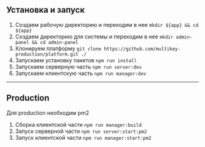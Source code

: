 ## Установка и запуск

1. Создаем рабочую директорию и переходим в нее `mkdir ${app} && cd ${app}`
2. Создаем директорию для системы и переходим в нее `mkdir admin-panel && cd admin-panel`
3. Клонируем платформу `git clone https://github.com/multikey-production/platform.git ./`
4. Запускаем установку пакетов `npm run install`
5. Запускаем серверную часть `npm run server:dev`
6. Запускаем клиентскую часть `npm run manager:dev`

---

## Production

Для production необходим pm2

1. Сборка клиентской части `npm run manager:build`
2. Запуск серверной части `npm run server:start:pm2`
3. Запуск клиентской части `npm run manager:start:pm2`
